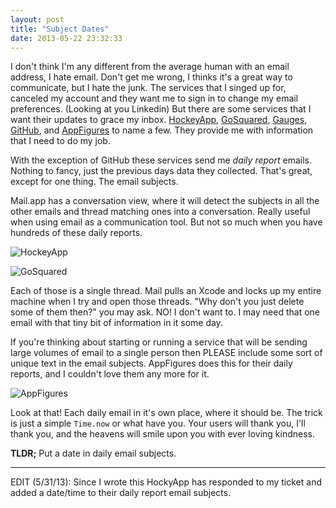 ```yaml
---
layout: post
title: "Subject Dates"
date: 2013-05-22 23:32:33
---
```


I don't think I'm any different from the average human with an email address, I hate email.  Don't get me wrong, I thinks it's a great way to communicate, but I hate the junk.  The services that I singed up for, canceled my account and they want me to sign in to change my email preferences.  (Looking at you Linkedin) But there are some services that I want their updates to grace my inbox.  [HockeyApp](http://hockeyapp.net/), [GoSquared](https://www.gosquared.com/), [Gauges](http://get.gaug.es/), [GitHub](https://github.com/), and [AppFigures](https://appfigures.com) to name a few.  They provide me with information that I need to do my job.

With the exception of GitHub these services send me _daily report_ emails.  Nothing to fancy, just the previous days data they collected.  That's great, except for one thing.  The email subjects.

Mail.app has a conversation view, where it will detect the subjects in all the other emails and thread matching ones into a conversation.  Really useful when using email as a communication tool.  But not so much when you have hundreds of these daily reports.

![HockeyApp](https://s3.amazonaws.com/skylarsch.com/images/hockey-app.png)

![GoSquared](https://s3.amazonaws.com/skylarsch.com/images/gosquared.png)

Each of those is a single thread.  Mail pulls an Xcode and locks up my entire machine when I try and open those threads.  "Why don't you just delete some of them then?" you may ask.  NO!  I don't want to.  I may need that one email with that tiny bit of information in it some day.

If you're thinking about starting or running a service that will be sending large volumes of email to a single person then PLEASE include some sort of unique text in the email subjects.  AppFigures does this for their daily reports, and I couldn't love them any more for it.

![AppFigures](https://s3.amazonaws.com/skylarsch.com/images/appfigures.png)

Look at that! Each daily email in it's own place, where it should be.  The trick is just a simple `Time.now` or what have you.  Your users will thank you, I'll thank you, and the heavens will smile upon you with ever loving kindness.

__TLDR;__ Put a date in daily email subjects.

***

EDIT (5/31/13):  Since I wrote this HockyApp has responded to my ticket and added a date/time to their daily report email subjects.
